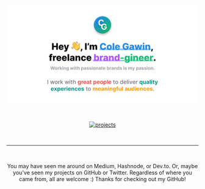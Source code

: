 ![Hey, I’m Cole Gawin, freelance brand-gineer.](/assets/gh-profile.png)

<br />

<div align="center">

[![projects](https://github-readme-stats.vercel.app/api/pin/?username=chroline&repo=projects)](https://github.com/chroline/projects)

</div>


<br />

---

<br />

<p align="center">
You may have seen me around on Medium, Hashnode, or Dev.to. Or, maybe you've seen my projects on GitHub or Twitter. Regardless of where you came from, all are welcome :) Thanks for checking out my GitHub!
</p>

<!--
**chroline/chroline** is a ✨ _special_ ✨ repository because its `README.md` (this file) appears on your GitHub profile.

Here are some ideas to get you started:

- 🔭 I’m currently working on ...
- 🌱 I’m currently learning ...
- 👯 I’m looking to collaborate on ...
- 🤔 I’m looking for help with ...
- 💬 Ask me about ...
- 📫 How to reach me: ...
- 😄 Pronouns: ...
- ⚡ Fun fact: ...
-->
